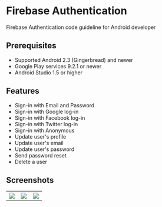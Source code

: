 # Firebase Authentication
Firebase Authentication code guideline for Android developer 

## Prerequisites
* Supported Android 2.3 (Gingerbread) and newer
* Google Play services 9.2.1 or newer
* Android Studio 1.5 or higher

## Features
* Sign-in with Email and Password
* Sign-in with Google log-in
* Sign-in with Facebook log-in
* Sign-in with Twitter log-in
* Sign-in with Anonymous
* Update user's profile
* Update user's email
* Update user's password
* Send password reset
* Delete a user

## Screenshots
<table width="100%">
	<tr>
	  <th width="33%"><img src="https://cloud.githubusercontent.com/assets/1763410/17030580/4eb8f68a-4f9a-11e6-81c6-99241d14961f.png"></th>
	  <th width="33%"><img src="https://cloud.githubusercontent.com/assets/1763410/17030587/5b3c0d52-4f9a-11e6-97bc-a2ce140eb25a.png"></th>
	  <th width="33%"><img src="https://cloud.githubusercontent.com/assets/1763410/17030599/69df7e3e-4f9a-11e6-8fce-a7304a0f5e08.png"></th>
	</tr>
</table>
